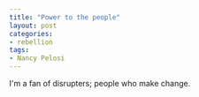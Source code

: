 ```yaml
---
title: "Power to the people"
layout: post
categories:
- rebellion
tags:
- Nancy Pelosi
---
```


I'm a fan of disrupters; people who make change.